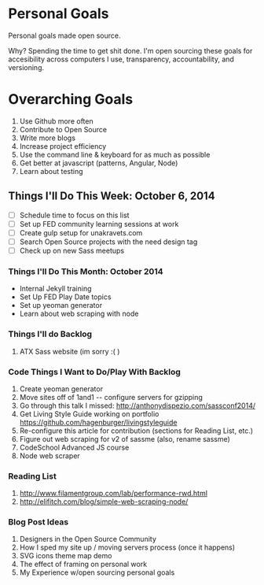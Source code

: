 Personal Goals
==============

Personal goals made open source. 

Why? Spending the time to get shit done. I'm open sourcing these goals for accesibility across computers I use, transparency, accountability, and versioning.

# Overarching Goals
1. Use Github more often
2. Contribute to Open Source
3. Write more blogs
4. Increase project efficiency
5. Use the command line & keyboard for as much as possible
6. Get better at javascript (patterns, Angular, Node)
7. Learn about testing

## Things I'll Do This Week: October 6, 2014
- [ ] Schedule time to focus on this list
- [ ] Set up FED community learning sessions at work
- [ ] Create gulp setup for unakravets.com 
- [ ] Search Open Source projects with the need design tag
- [ ] Check up on new Sass meetups

### Things I'll Do This Month: October 2014
- Internal Jekyll training
- Set Up FED Play Date topics
- Set up yeoman generator
- Learn about web scraping with node

### Things I'll do Backlog
1. ATX Sass website (im sorry :( )

### Code Things I Want to Do/Play With Backlog
1. Create yeoman generator
2. Move sites off of 1and1 -- configure servers for gzipping
3. Go through this talk I missed: http://anthonydispezio.com/sassconf2014/
4. Get Living Style Guide working on portfolio https://github.com/hagenburger/livingstyleguide
5. Re-configure this article for contribution (sections for Reading List, etc.)
6. Figure out web scraping for v2 of sassme (also, rename sassme)
7. CodeSchool Advanced JS course
8. Node web scraper

### Reading List
1. http://www.filamentgroup.com/lab/performance-rwd.html
2. http://elifitch.com/blog/simple-web-scraping-node/

### Blog Post Ideas
1. Designers in the Open Source Community
2. How I sped my site up / moving servers process (once it happens)
3. SVG icons theme map demo
4. The effect of framing on personal work
5. My Experience w/open sourcing personal goals

